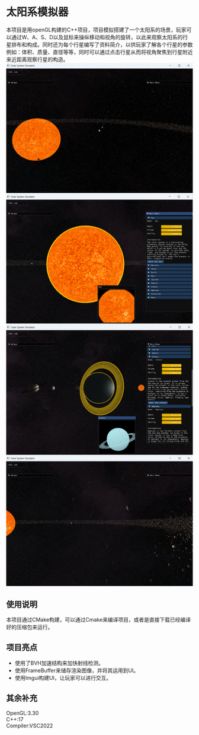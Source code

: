 # 太阳系模拟器

本项目是用openGL构建的C++项目，项目模拟搭建了一个太阳系的场景，玩家可以通过W、A、S、D以及鼠标来操纵移动和视角的旋转，以此来观察太阳系的行星排布和构成。同时还为每个行星编写了资料简介，以供玩家了解各个行星的参数例如：体积、质量、直径等等，同时可以通过点击行星从而将视角聚焦到行星附近来近距离观察行星的构造。  
![](Pictures/p1.png)
![](Pictures/p2.png)
![](Pictures/p3.png)
![](Pictures/p4.png)

## 使用说明

本项目通过CMake构建，可以通过Cmake来编译项目，或者是直接下载已经编译好的压缩包来运行。

## 项目亮点

- 使用了BVH加速结构来加快射线检测。
- 使用FrameBuffer来储存渲染图像，并将其运用到UI。
- 使用Imgui构建UI，让玩家可以进行交互。

## 其余补充

OpenGL:3.30  
C++:17  
Compiler:VSC2022

